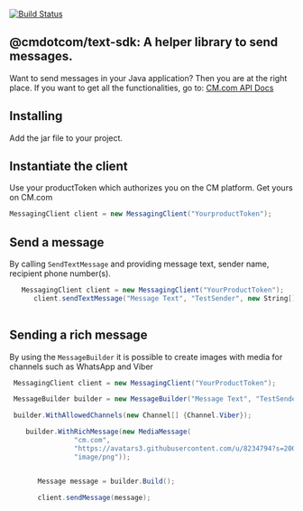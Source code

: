 [![Build Status](https://dev.azure.com/cmdotcom/text-sdk-java/_apis/build/status/cmdotcom.text-sdk-java?branchName=master)](https://dev.azure.com/cmdotcom/text-sdk-java/_build/latest?definitionId=1&branchName=master)

## @cmdotcom/text-sdk: A helper library to send messages.

Want to send messages in your Java application? Then you are at the right place.
If you want to get all the functionalities, go to: [CM.com API Docs](https://docs.cmtelecom.com/bulk-sms/v1.0)


## Installing

Add the jar file to your project.

## Instantiate the client
Use your productToken which authorizes you on the CM platform. Get yours on CM.com

```cs
MessagingClient client = new MessagingClient("YourproductToken");
```

## Send a message
By calling `SendTextMessage` and providing message text, sender name, recipient phone number(s).

```cs
   MessagingClient client = new MessagingClient("YourProductToken");
      client.sendTextMessage("Message Text", "TestSender", new String[] {"00316012345678"});
   
```


## Sending a rich message
By using the `MessageBuilder` it is possible to create images with media for channels such as WhatsApp and Viber
```cs
 MessagingClient client = new MessagingClient("YourProductToken");

 MessageBuilder builder = new MessageBuilder("Message Text", "TestSender", new String[] {"00316012345678"});

 builder.WithAllowedChannels(new Channel[] {Channel.Viber});

    builder.WithRichMessage(new MediaMessage(
                "cm.com",
                "https://avatars3.githubusercontent.com/u/8234794?s=200&v=4",
                "image/png"));


       Message message = builder.Build();

       client.sendMessage(message);
```
